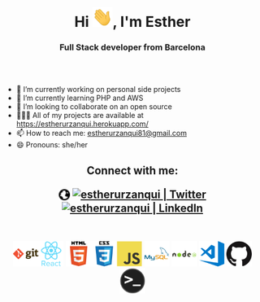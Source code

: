 <h1 align="center">Hi <img src="https://raw.githubusercontent.com/ABSphreak/ABSphreak/master/gifs/Hi.gif" width="40px" />, I'm Esther</h1>
<h3 align="center">Full Stack developer from Barcelona</h3>

<br />
<br />

- 🔭 I’m currently working on personal side projects
- 🌱 I’m currently learning PHP and AWS
- 👯 I’m looking to collaborate on an open source
- 👩🏻‍💻 All of my projects are available at https://estherurzanqui.herokuapp.com/
- 📫 How to reach me: estherurzanqui81@gmail.com
- 😄 Pronouns: she/her


<h2 align="center"> Connect with me: 
  
[<img align="center" alt="estherurzanqui.com" width="22px" src="https://raw.githubusercontent.com/iconic/open-iconic/master/svg/globe.svg" />][website]
[<img align="center" alt="estherurzanqui | Twitter" width="22px" src="https://cdn.jsdelivr.net/npm/simple-icons@v3/icons/twitter.svg" />][twitter] 
[<img align="center" alt="estherurzanqui | LinkedIn" width="22px" src="https://cdn.jsdelivr.net/npm/simple-icons@v3/icons/linkedin.svg" />][linkedin]</h2>


<br />
<p align="center"><img alt="Git" width="50" height="50" src="https://raw.githubusercontent.com/github/explore/80688e429a7d4ef2fca1e82350fe8e3517d3494d/topics/git/git.png" /><img src="https://raw.githubusercontent.com/devicons/devicon/master/icons/react/react-original-wordmark.svg" alt="react" width="50" height="50"/> <img src="https://raw.githubusercontent.com/devicons/devicon/master/icons/html5/html5-original-wordmark.svg" alt="html5" width="50" height="50"/><img alt="CSS3" width="50" height="50" src="https://raw.githubusercontent.com/github/explore/80688e429a7d4ef2fca1e82350fe8e3517d3494d/topics/css/css.png" /><img src="https://raw.githubusercontent.com/devicons/devicon/master/icons/javascript/javascript-original.svg" alt="javascript" width="50" height="50"/>  <img src="https://raw.githubusercontent.com/devicons/devicon/master/icons/mysql/mysql-original-wordmark.svg" alt="mysql" width="50" height="50"/>  <img src="https://raw.githubusercontent.com/devicons/devicon/master/icons/nodejs/nodejs-original-wordmark.svg" alt="nodejs" width="50" height="50"/> <img alt="Visual Studio Code" width="50" height="50" src="https://raw.githubusercontent.com/github/explore/80688e429a7d4ef2fca1e82350fe8e3517d3494d/topics/visual-studio-code/visual-studio-code.png" />  <img alt="GitHub" width="50" height="50" src="https://raw.githubusercontent.com/github/explore/78df643247d429f6cc873026c0622819ad797942/topics/github/github.png" /><img alt="Terminal" width="50" height="50" src="https://raw.githubusercontent.com/github/explore/80688e429a7d4ef2fca1e82350fe8e3517d3494d/topics/terminal/terminal.png" /></p>




[website]: https://www.estherurzanqui.com
[twitter]: https://twitter.com/EstherUrzanqui
[linkedin]: https://www.linkedin.com/in/esther-urzanqui/
